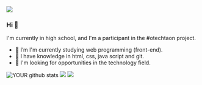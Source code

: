 <img src="https://github.com/pr2tik1/pr2tik1/blob/master/IMAGE-NAME">

### Hi 👋
I'm currently in high school, and I'm a participant in the #otechtaon project.
- 🔭 I’m I'm currently studying web programming (front-end). 
- 🌱 I have knowledge in html, css, java script and git.
- 🤝 I'm looking for opportunities in the technology field.

![YOUR github stats](https://github-readme-stats.vercel.app/api?username=USERNAME)
[<img src="https://img.shields.io/badge/linkedin-%230077B5.svg?&style=for-the-badge&logo=linkedin&logoColor=white" />](http://linkedin.com/in/alisson-bosco) [<img src = "https://img.shields.io/badge/instagram-%23E4405F.svg?&style=for-the-badge&logo=instagram&logoColor=white">](https://www.instagram.com/alisson_bosco15/)
